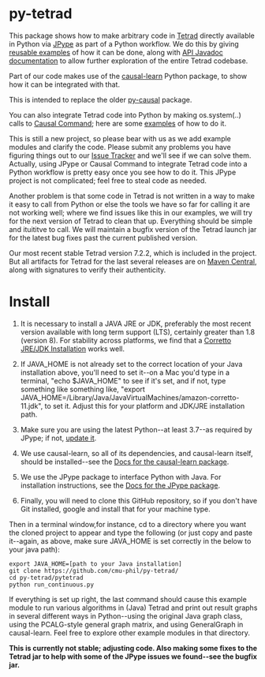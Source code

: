 # py-tetrad

This package shows how to make arbitrary code in [Tetrad](https://github.com/cmu-phil/tetrad) directly available in Python via [JPype](https://github.com/jpype-project/jpype) as part of a Python workflow. We do this by giving [reusable examples](https://github.com/cmu-phil/py-tetrad/tree/main/pytetrad) of how it can be done, along with [API Javadoc documentation](https://www.phil.cmu.edu/tetrad-javadocs/7.2.2/lib/) to allow further exploration of the entire Tetrad codebase.

Part of our code makes use of the [causal-learn](https://github.com/py-why/causal-learn) Python package, to show how it can be integrated with that.
 
This is intended to replace the older [py-causal](https://github.com/bd2kccd/py-causal) package.

You can also integrate Tetrad code into Python by making os.system(..) calls to [Causal Command](https://github.com/bd2kccd/causal-cmd); here are some [examples](https://github.com/cmu-phil/algocompy/blob/main/old/causalcmd/tetrad_cmd_algs.py) of how to do it.

This is still a new project, so please bear with us as we add example modules and clarify the code. Please submit any problems you have figuring things out to our [Issue Tracker](https://github.com/cmu-phil/py-tetrad/issues) and we'll see if we can solve them. Actually, using JPype or Causal Command to integrate Tetrad code into a Python workflow is pretty easy once you see how to do it. This JPype project is not complicated; feel free to steal code as needed.

Another problem is that some code in Tetrad is not written in a way to make it easy to call from Python or else the tools we have so far for calling it are not working well; where we find issues like this in our examples, we will try for the next version of Tetrad to clean that up. Everything should be simple and ituititve to call. We will maintain a bugfix version of the Tetrad launch jar for the latest bug fixes past the current published version.

Our most recent stable Tetrad version 7.2.2, which is included in the project. But all artifacts for Tetrad for the last several releases are on [Maven Central](https://s01.oss.sonatype.org/content/repositories/releases/io/github/cmu-phil/), along with signatures to verify their authenticity.

# Install

1. It is necessary to install a JAVA JRE or JDK, preferably the most recent version available with long term support (LTS), certainly greater than 1.8 (version 8). For stability across platforms, we find that a [Corretto JRE/JDK Installation](https://aws.amazon.com/corretto/?filtered-posts.sort-by=item.additionalFields.createdDate&filtered-posts.sort-order=desc) works well. 


1. If JAVA_HOME is not already set to the correct location of your Java installation above, you'll need to set it--on a Mac you'd type in a terminal, "echo $JAVA_HOME" to see if it's set, and if not, type something like something like, "export JAVA_HOME=/Library/Java/JavaVirtualMachines/amazon-corretto-11.jdk", to set it. Adjust this for your platform and JDK/JRE installation path.

1. Make sure you are using the latest Python--at least 3.7--as required by JPype; if not, [update it](https://www.pythoncentral.io/how-to-update-python/). 

1. We use causal-learn, so all of its dependencies, and causal-learn itself, should be installed--see the [Docs for the causal-learn package](https://causal-learn.readthedocs.io/en/latest/).

1. We use the JPype package to interface Python with Java. For installation instructions, see the [Docs for the JPype package](https://jpype.readthedocs.io/en/latest/).

1. Finally, you will need to clone this GitHub repository, so if you don't have Git installed, google and install that for your machine type.

Then in a terminal window,for instance, cd to a directory where you want the cloned project to appear and type the following (or just copy and paste it--again, as above, make sure JAVA_HOME is set correctly in the below to your java path):
    
```   
export JAVA_HOME=[path to your Java installation]
git clone https://github.com/cmu-phil/py-tetrad/
cd py-tetrad/pytetrad
python run_continuous.py
```

If everything is set up right, the last command should cause this example module to run various algorithms in (Java) Tetrad and print out result graphs in several different ways in Python--using the original Java graph class, using the PCALG-style general graph matrix, and using GeneralGraph in causal-learn. Feel free to explore other example modules in that directory.

**This is currently not stable; adjusting code. Also making some fixes to the Tetrad jar to help with some of the JPype issues we found--see the bugfix jar.**
